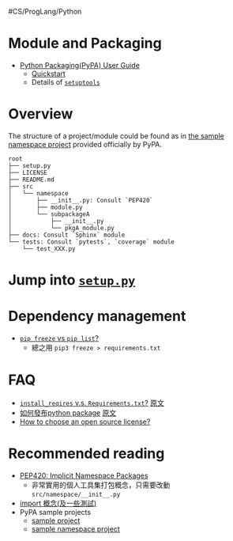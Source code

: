 #CS/ProgLang/Python 

# Module and Packaging

* [Python Packaging(PyPA) User Guide](https://packaging.python.org/)
    * [Quickstart](https://packaging.python.org/tutorials/packaging-projects/)
    * Details of [`setuptools`](https://packaging.python.org/guides/distributing-packages-using-setuptools/)

# Overview

The structure of a project/module could be found as in [the sample namespace project](https://github.com/pypa/sample-namespace-packages) provided officially by PyPA. 

```
root
├── setup.py
├── LICENSE
├── README.md
├── src
│   └── namespace
│       ├── __init__.py: Consult `PEP420`
│       ├── module.py
│       └── subpackageA
│           ├── __init__.py
│           └── pkgA_module.py
├── docs: Consult `Sphinx` module
└── tests: Consult `pytests`, `coverage` module
    └── test_XXX.py
```

# Jump into [`setup.py`](https://packaging.python.org/guides/distributing-packages-using-setuptools/)

# Dependency management
* [`pip freeze` vs `pip list`?](https://stackoverflow.com/questions/18966564/pip-freeze-vs-pip-list)
	* 總之用 `pip3 freeze > requirements.txt`

# FAQ
* [`install_reqires` v.s. `Requirements.txt`?](https://packaging.python.org/discussions/install-requires-vs-requirements/) [原文](https://pyzh.readthedocs.io/en/latest/python-setup-dot-py-vs-requirements-dot-txt.html)
* [如何發布python package](https://www.jiqizhixin.com/articles/19060901) [原文](https://www.freecodecamp.org/news/from-a-python-project-to-an-open-source-package-an-a-to-z-guide-c34cb7139a22)
* [How to choose an open source license?](https://choosealicense.com/)

# Recommended reading

* [PEP420: Implicit Namespace Packages](https://www.python.org/dev/peps/pep-0420/)
	* 非常實用的個人工具集打包概念，只需要改動`src/namespace/__init__.py`
* [import 概念(及一些測試)](https://blog.hochun836.com/2020/10/03/python/import-concept.html)
* PyPA sample projects
	* [sample project](https://github.com/pypa/sampleproject)
	* [sample namespace project](https://github.com/pypa/sample-namespace-packages)